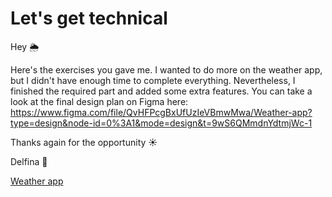 # Let's get technical

Hey 🌦️

Here's the exercises you gave me.
I wanted to do more on the weather app, but I didn't have enough time to complete everything. Nevertheless, I finished the required part and added some extra features. You can take a look at the final design plan on Figma here: https://www.figma.com/file/QvHFPcgBxUfUzIeVBmwMwa/Weather-app?type=design&node-id=0%3A1&mode=design&t=9wS6QMmdnYdtmjWc-1

Thanks again for the opportunity ☀️

Delfina 🍕

[Weather app](./react-weather/src/main.jsx)
